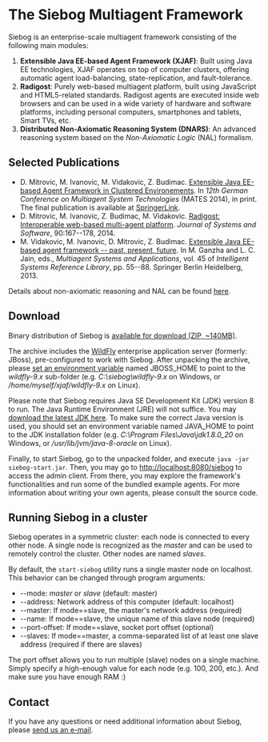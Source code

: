 The Siebog Multiagent Framework
======

Siebog is an enterprise-scale multiagent framework consisting of the following main modules:

 1. **Extensible Java EE-based Agent Framework (XJAF)**: Built using Java EE technologies, XJAF operates on top of computer clusters, offering automatic agent load-balancing, state-replication, and fault-tolerance.
 2. **Radigost**: Purely web-based multiagent platform, built using JavaScript and HTML5-related standards. Radigost agents are executed inside web browsers and can be used in a wide variety of hardware and software platforms, including personal computers, smartphones and tablets, Smart TVs, etc.
 3. **Distributed Non-Axiomatic Reasoning System (DNARS)**: An advanced reasoning system based on the *Non-Axiomatic Logic* (NAL) formalism.
 
Selected Publications
-------

 * D. Mitrovic, M. Ivanovic, M. Vidakovic, Z. Budimac. [Extensible Java EE-based Agent Framework in Clustered Environements](http://perun.pmf.uns.ac.rs/xjaf/papers/xjaf2x.pdf). In *12th German Conference on Multiagent System Technologies* (MATES 2014), in print. The final publication is available at [SpringerLink](http://www.springer.com/computer/ai/book/978-3-319-11583-2).
 * D. Mitrovic, M. Ivanovic, Z. Budimac, M. Vidakovic. [Radigost: Interoperable web-based multi-agent platform](http://www.sciencedirect.com/science/article/pii/S0164121214000028). *Journal of Systems and Software*, 90:167--178, 2014.
 * M. Vidakovic, M. Ivanovic, D. Mitrovic, Z. Budimac. [Extensible Java EE-based agent framework -- past, present, future](http://link.springer.com/chapter/10.1007%2F978-3-642-33323-1_3). In M. Ganzha and L. C. Jain, eds., *Multiagent Systems and Applications*, vol. 45 of *Intelligent Systems Reference Library*, pp. 55--88. Springer Berlin Heidelberg, 2013.

Details about non-axiomatic reasoning and NAL can be found [here](http://www.cis.temple.edu/~pwang/papers.html).

Download
------

Binary distribution of Siebog is [available for download (ZIP, ~140MB)](http://perun.pmf.uns.ac.rs/xjaf/dist/siebog.zip).

The archive includes the [WildFly](http://wildfly.org) enterprise application server (formerly: JBoss), pre-configured to work with Siebog. After unpacking the archive, please [set an environment variable](https://www.google.com/search?q=how+to+set+environment+variables) named JBOSS\_HOME to point to the *wildfly-9.x* sub-folder (e.g. *C:\siebog\wildfly-9.x* on Windows, or */home/myself/xjaf/wildfly-9.x* on Linux).

Please note that Siebog requires Java SE Development Kit (JDK) version 8 to run. The Java Runtime Environment (JRE) will not suffice. You may [download the latest JDK here](http://www.oracle.com/technetwork/java/javase/downloads/index.html). To make sure the correct Java version is used, you should set an environment variable named JAVA\_HOME to point to the JDK installation folder
(e.g. *C:\Program Files\Java\jdk1.8.0_20* on Windows, or */usr/lib/jvm/java-8-oracle* on Linux).

Finally, to start Siebog, go to the unpacked folder, and execute `java -jar siebog-start.jar`. Then, you may go to [http://localhost:8080/siebog](http://localhost:8080/siebog) to access the admin client. From there, you may explore the framework's functionalities and run some of the bundled example agents. For more information about writing your own agents, please consult the source code.

Running Siebog in a cluster
-------

Siebog operates in a symmetric cluster: each node is connected to every other node. A single node is recognized as the *master* and can be used to remotely control the cluster. Other nodes are named *slaves*.

By default, the `start-siebog` utility runs a single master node on localhost. This behavior can be changed through program arguments:

 * --mode: *master* or *slave* (default: master)
 * --address: Network address of this computer (default: localhost)
 * --master: If mode==slave, the master's network address (required)
 * --name: If mode==slave, the unique name of this slave node (required)
 * --port-offset: If mode==slave, socket port offset (optional)
 * --slaves: If mode==master, a comma-separated list of at least one slave address (required if there are slaves)
 
The port offset allows you to run multiple (slave) nodes on a single machine. Simply specify a high-enough value for each node (e.g. 100, 200, etc.). And make sure you have enough RAM :)

Contact
-------

If you have any questions or need additional information about Siebog, please [send us an e-mail](mailto:dejan@dmi.uns.ac.rs).
